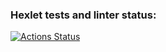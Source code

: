 ### Hexlet tests and linter status:
[![Actions Status](https://github.com/fpestunov/js-react-developer-project-12/actions/workflows/hexlet-check.yml/badge.svg)](https://github.com/fpestunov/js-react-developer-project-12/actions)